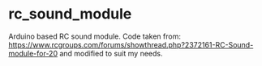 # rc_sound_module
Arduino based RC sound module. Code taken from: https://www.rcgroups.com/forums/showthread.php?2372161-RC-Sound-module-for-20   and modified to suit my needs.
